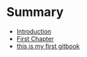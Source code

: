 # Summary

* [Introduction](README.md)
* [First Chapter](chapter1.md)
* [this is my first gitbook](this-is-my-first-gitbook.md)

